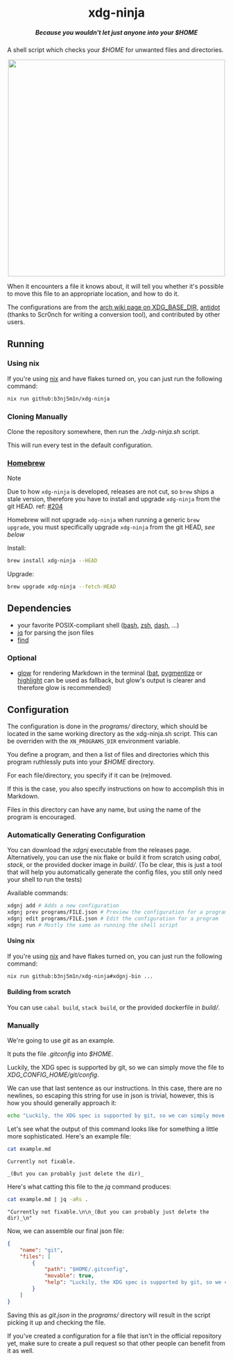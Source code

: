 <div>
  <h1 align="center">xdg-ninja</h1>
  <h5 align="center">Because you wouldn't let just anyone into your <i>$HOME</i></h5>
</div>

A shell script which checks your _$HOME_ for unwanted files and directories.

<p align="center">
  <img src="https://s11.gifyu.com/images/68747470733a2f2f73382e67696679752e636f6d2f696d616765732f5065656b2d323032322d30352d31332d31362d30372e676966.gif" width="500"/>
</p>

When it encounters a file it knows about, it will tell you whether it's possible to move this file to an appropriate location, and how to do it.

The configurations are from the [arch wiki page on XDG_BASE_DIR](https://wiki.archlinux.org/title/XDG_Base_Directory), [antidot](https://github.com/doron-cohen/antidot) (thanks to Scr0nch for writing a conversion tool), and contributed by other users.

## Running

### Using nix

If you're using [nix](https://nixos.org) and have flakes turned on, you can just run the following command:
```sh
nix run github:b3nj5m1n/xdg-ninja
```

### Cloning Manually

Clone the repository somewhere, then run the _./xdg-ninja.sh_ script.

This will run every test in the default configuration.

### [Homebrew](https://brew.sh)

> [!NOTE]
> Due to how `xdg-ninja` is developed, releases are not cut, so `brew` ships a stale version, therefore you have to install and upgrade `xdg-ninja` from the git HEAD. ref: [#204](https://github.com/b3nj5m1n/xdg-ninja/issues/204)
>
> Homebrew will not upgrade `xdg-ninja` when running a generic `brew upgrade`, you must specifically upgrade `xdg-ninja` from the git HEAD, _see below_

Install:

```sh
brew install xdg-ninja --HEAD
```

Upgrade:

```sh
brew upgrade xdg-ninja --fetch-HEAD
```

## Dependencies

- your favorite POSIX-compliant shell ([bash](https://repology.org/project/bash/packages), [zsh](https://repology.org/project/zsh/packages), [dash](https://repology.org/project/dash-shell/packages), ...)
- [jq](https://repology.org/project/jq/packages) for parsing the json files
- [find](https://repology.org/project/findutils/versions)

### Optional

- [glow](https://repology.org/project/glow/packages) for rendering Markdown in the terminal ([bat](https://repology.org/project/bat-cat/packages), [pygmentize](https://repology.org/project/pygments/versions) or [highlight](https://repology.org/project/highlight/packages) can be used as fallback, but glow's output is clearer and therefore glow is recommended)

## Configuration

The configuration is done in the _programs/_ directory, which should be located in the same working directory as the xdg-ninja.sh script. This can be overriden with the `XN_PROGRAMS_DIR` environment variable.

You define a program, and then a list of files and directories which this program ruthlessly puts into your _$HOME_ directory.

For each file/directory, you specify if it can be (re)moved.

If this is the case, you also specify instructions on how to accomplish this in Markdown.

Files in this directory can have any name, but using the name of the program is encouraged.

### Automatically Generating Configuration

You can download the _xdgnj_ executable from the releases page. Alternatively, you can use the nix flake or build it from scratch using _cabal_, _stack_, or the provided docker image in _build/_. (To be clear, this is just a tool that will help you automatically generate the config files, you still only need your shell to run the tests)

Available commands:
```sh
xdgnj add # Adds a new configuration
xdgnj prev programs/FILE.json # Preview the configuration for a program
xdgnj edit programs/FILE.json # Edit the configuration for a program
xdgnj run # Mostly the same as running the shell script
```

#### Using nix

If you're using [nix](https://nixos.org) and have flakes turned on, you can just run the following command:
```sh
nix run github:b3nj5m1n/xdg-ninja#xdgnj-bin ...
```

#### Building from scratch

You can use `cabal build`, `stack build`, or the provided dockerfile in _build/_.

### Manually

We're going to use _git_ as an example.

It puts the file _.gitconfig_ into _$HOME_.

Luckily, the XDG spec is supported by git, so we can simply move the file to _XDG_CONFIG_HOME/git/config_.

We can use that last sentence as our instructions. In this case, there are no newlines, so escaping this string for use in json is trivial, however, this is how you should generally approach it:
```sh
echo "Luckily, the XDG spec is supported by git, so we can simply move the file to _XDG_CONFIG_HOME/git/config_." | jq -aRs .
```

Let's see what the output of this command looks like for something a little more sophisticated.
Here's an example file:
```sh
cat example.md
```
```
Currently not fixable.

_(But you can probably just delete the dir)_
```
Here's what catting this file to the _jq_ command produces:
```sh
cat example.md | jq -aRs .
```
```
"Currently not fixable.\n\n_(But you can probably just delete the dir)_\n"
```

Now, we can assemble our final json file:
```json
{
    "name": "git",
    "files": [
        {
            "path": "$HOME/.gitconfig",
            "movable": true,
            "help": "Luckily, the XDG spec is supported by git, so we can simply move the file to _XDG_CONFIG_HOME/git/config_.\n"
        }
    ]
}
```

Saving this as _git.json_ in the _programs/_ directory will result in the script picking it up and checking the file.

If you've created a configuration for a file that isn't in the official repository yet, make sure to create a pull request so that other people can benefit from it as well.
